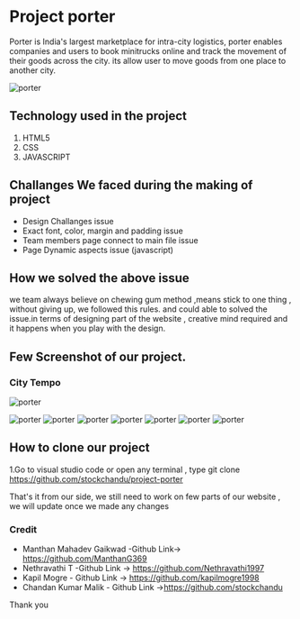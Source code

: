 # **Project porter**
Porter is India's largest marketplace for intra-city logistics, porter enables companies and users to book minitrucks online and track the movement of their goods across the city.
its allow user to move goods from one place to another city.

![porter](https://miro.medium.com/max/700/1*BpgRdBD9-FfbejqnuGRWUA.png)


## Technology used in the project
1. HTML5
2. CSS
3. JAVASCRIPT

## Challanges We faced during the making of project
* Design Challanges issue
* Exact font, color, margin and padding issue
* Team members page connect to main file issue
* Page Dynamic aspects issue (javascript)

## How we solved the above issue
we team always believe on chewing gum method ,means stick to one thing , without giving up, we followed this rules. and could able to solved the issue.in terms of designing part of the website , creative mind required and it happens when you play with the design.

## Few Screenshot of our project.

### City Tempo
![porter](https://miro.medium.com/max/700/1*BpgRdBD9-FfbejqnuGRWUA.png)


![porter](https://miro.medium.com/max/700/1*6ynp1NvAvZTJH8PobkHe7w.png)
![porter](https://miro.medium.com/max/700/1*2TkhwXoivjNZqGjyHLZlcA.png)
![porter](https://miro.medium.com/max/700/1*gxUkh9lOsXTwAU-V8B3INw.png)
![porter](https://miro.medium.com/max/700/1*tukPH3Wb-i7eb7O5qrUZEg.png)
![porter](https://miro.medium.com/max/369/1*tDiNIrOR5-95Bma1yLGE2w.png)
![porter](https://miro.medium.com/max/442/1*7OloYKHSke8iNxacabQn5w.png)
![porter](https://miro.medium.com/max/345/1*-2IR7hgfkh_JC_J5261Gbw.png)


## How to clone our project
1.Go to visual studio code or open any terminal , type git clone https://github.com/stockchandu/project-porter

That's it from our side, we still need to work on few parts of our website , we will update once we made any changes

### Credit
* Manthan Mahadev Gaikwad -Github Link-> https://github.com/ManthanG369
* Nethravathi T -Github Link -> https://github.com/Nethravathi1997
* Kapil Mogre - Github Link -> https://github.com/kapilmogre1998
* Chandan Kumar Malik - Github Link ->https://github.com/stockchandu

Thank you

